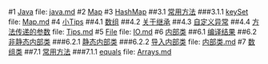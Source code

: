 #1 [Java](java.md#anchor_0)
file: [java.md](java.md)
#2 [Map](Map.md#anchor_0)
#3 [HashMap](Map.md#anchor_1)
##3.1 [常用方法](Map.md#anchor_2)
###3.1.1 [keySet](Map.md#anchor_3)
file: [Map.md](Map.md)
#4 [小Tips](Tips.md#anchor_0)
##4.1 [数组](Tips.md#anchor_1)
##4.2 [关于继承](Tips.md#anchor_2)
##4.3 [自定义异常](Tips.md#anchor_3)
##4.4 [方法传递的参数](Tips.md#anchor_4)
file: [Tips.md](Tips.md)
#5 [File](IO.md#anchor_0)
file: [IO.md](IO.md)
#6 [内部类](内部类.md#anchor_0)
##6.1 [编译结果](内部类.md#anchor_1)
##6.2 [非静态内部类](内部类.md#anchor_2)
###6.2.1 [静态内部类](内部类.md#anchor_3)
###6.2.2 [导入内部类](内部类.md#anchor_4)
file: [内部类.md](内部类.md)
#7 [数组类](Arrays.md#anchor_0)
##7.1 [常用方法](Arrays.md#anchor_1)
###7.1.1 [equals](Arrays.md#anchor_2)
file: [Arrays.md](Arrays.md)
